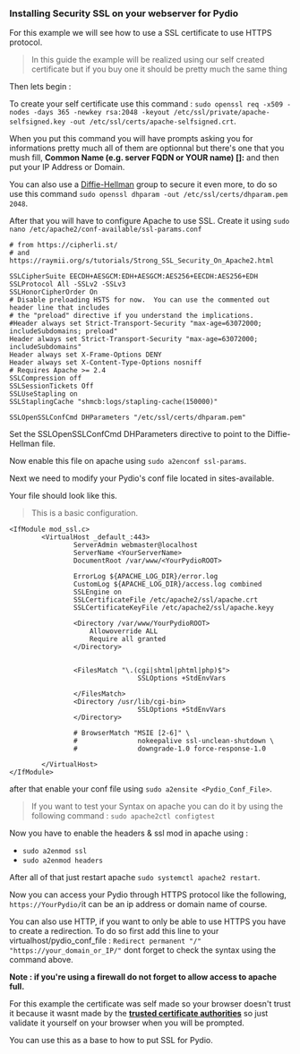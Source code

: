### Installing Security SSL on your webserver for Pydio

For this example we will see how to use a SSL certificate to use HTTPS protocol.

>In this guide the example will be realized using our self created certificate but if you buy one it should be pretty much the same thing

Then lets begin : 

To create your self certificate use this command : `sudo openssl req -x509 -nodes -days 365 -newkey rsa:2048 -keyout /etc/ssl/private/apache-selfsigned.key -out /etc/ssl/certs/apache-selfsigned.crt`.

When you put this command you will have prompts asking you for informations pretty much all of them are optionnal but there's one that you mush fill,
**Common Name (e.g. server FQDN or YOUR name) []:** and then put your IP Address or Domain.

You can also use a [Diffie-Hellman](https://en.wikipedia.org/wiki/Diffie%E2%80%93Hellman_key_exchange) group to secure it even more, to do so use this command `sudo openssl dhparam -out /etc/ssl/certs/dhparam.pem 2048`.

After that you will have to configure Apache to use SSL.
Create it using `sudo nano /etc/apache2/conf-available/ssl-params.conf`

```
# from https://cipherli.st/
# and https://raymii.org/s/tutorials/Strong_SSL_Security_On_Apache2.html

SSLCipherSuite EECDH+AESGCM:EDH+AESGCM:AES256+EECDH:AES256+EDH
SSLProtocol All -SSLv2 -SSLv3
SSLHonorCipherOrder On
# Disable preloading HSTS for now.  You can use the commented out header line that includes
# the "preload" directive if you understand the implications.
#Header always set Strict-Transport-Security "max-age=63072000; includeSubdomains; preload"
Header always set Strict-Transport-Security "max-age=63072000; includeSubdomains"
Header always set X-Frame-Options DENY
Header always set X-Content-Type-Options nosniff
# Requires Apache >= 2.4
SSLCompression off 
SSLSessionTickets Off
SSLUseStapling on 
SSLStaplingCache "shmcb:logs/stapling-cache(150000)"

SSLOpenSSLConfCmd DHParameters "/etc/ssl/certs/dhparam.pem"
```

Set the SSLOpenSSLConfCmd DHParameters directive to point to the Diffie-Hellman file.

Now enable this file on apache using `sudo a2enconf ssl-params`.

Next we need to modify your Pydio's conf file located in sites-available.

Your file should look like this. 

>This is a basic configuration.

```
<IfModule mod_ssl.c>
        <VirtualHost _default_:443>
                ServerAdmin webmaster@localhost
                ServerName <YourServerName>
                DocumentRoot /var/www/<YourPydioROOT>

                ErrorLog ${APACHE_LOG_DIR}/error.log
                CustomLog ${APACHE_LOG_DIR}/access.log combined
                SSLEngine on
                SSLCertificateFile /etc/apache2/ssl/apache.crt
                SSLCertificateKeyFile /etc/apache2/ssl/apache.keyy

                <Directory /var/www/YourPydioROOT>
                    Allowoverride ALL
                    Require all granted
                </Directory>    
                
                
                <FilesMatch "\.(cgi|shtml|phtml|php)$">
                                SSLOptions +StdEnvVars
                
                </FilesMatch>
                <Directory /usr/lib/cgi-bin>
                                SSLOptions +StdEnvVars
                </Directory>

                # BrowserMatch "MSIE [2-6]" \
                #               nokeepalive ssl-unclean-shutdown \
                #               downgrade-1.0 force-response-1.0

        </VirtualHost>
</IfModule>
```
after that enable your conf file using `sudo a2ensite <Pydio_Conf_File>`.


> If you want to test your Syntax on apache you can do it by using the following command :
 `sudo apache2ctl configtest`

Now you have to enable the headers & ssl mod in apache using :
- `sudo a2enmod ssl`
- `sudo a2enmod headers`

After all of that just restart apache `sudo systemctl apache2 restart`.

Now you can access your Pydio through HTTPS protocol like the following,
`https://YourPydio/`it can be an ip address or domain name of course.

You can also use HTTP, if you want to only be able to use HTTPS you have to create a redirection.
To do so first add this line to your virtualhost/pydio_conf_file :
`Redirect permanent "/" "https://your_domain_or_IP/"`
dont forget to check the syntax using the command above.

**Note : if you're using a firewall do not forget to allow access to apache full.**

For this example the certificate was self made so your browser doesn't trust it because it wasnt made by the **[trusted certificate authorities](https://en.wikipedia.org/wiki/Certificate_authority)** so just validate it yourself on your browser when you will be prompted.

You can use this as a base to how to put SSL for Pydio.
